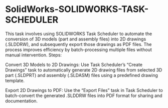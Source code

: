 # SolidWorks-SOLIDWORKS-TASK-SCHEDULER
This task involves using SOLIDWORKS Task Scheduler to automate the conversion of 3D models (part and assembly files) into 2D drawings (.SLDDRW), and subsequently export those drawings as PDF files. The process improves efficiency by batch-processing multiple files without manual intervention.
Steps:

Convert 3D Models to 2D Drawings:
Use Task Scheduler’s “Create Drawings” task to automatically generate 2D drawing files from selected 3D part (.SLDPRT) and assembly (.SLDASM) files using a predefined drawing template.

Export 2D Drawings to PDF:
Use the “Export Files” task in Task Scheduler to batch-convert the generated .SLDDRW files into PDF format for sharing and documentation.
